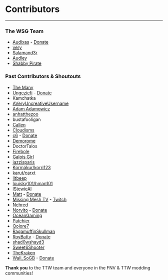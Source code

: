 ﻿# Contributors

---

### The WSG Team

- [Audixas](https://www.nexusmods.com/users/4196295) - [Donate](https://ko-fi.com/audixas)
- [very](https://www.nexusmods.com/users/163915398)
- [Salamand3r](https://salamand3r.fail/)
- [Audley](https://www.nexusmods.com/users/3644561)
- [Shabby Pirate](https://www.nexusmods.com/users/78372218)

### Past Contributors & Shoutouts

- [The Many](https://savelife.in.ua/en/donate-en/#donate-army-card-monthly)
- [Ungeziefi](https://www.nexusmods.com/users/204130013) - [Donate](https://paypal.me/Ungeziefi)
- Kamchatka
- [AVeryUncreativeUsername](https://www.nexusmods.com/users/78355343)
- [Adam Adamowicz](https://www.flickr.com/photos/47857688@N08/sets/72157629320774861)
- [anhatthezoo](https://www.nexusmods.com/users/38240420)
- bustafooligan
- [Callen](https://www.nexusmods.com/users/3370112)
- [Cloudisms](https://www.nexusmods.com/users/2389150)
- [c6](https://www.nexusmods.com/users/59779286) - [Donate](https://ko-fi.com/c6_dev)
- [Demorome](https://www.nexusmods.com/users/16196454)
- DoctorTalos
- [Firebole](https://www.nexusmods.com/users/35544635)
- [Galois Girl](https://www.nexusmods.com/users/71713493)
- [jazzisparis](https://www.nexusmods.com/users/4716447)
- [Kormákur/korri123](https://www.nexusmods.com/users/54235967)
- [karut/carxt](https://www.nexusmods.com/users/31254295)
- [litbeep](https://www.nexusmods.com/users//76716593)
- [louisky101/hman101](https://www.nexusmods.com/users/54419987)
- [lStewieAl](https://www.nexusmods.com/users/2232669)
- [Matt](https://www.nexusmods.com/users/6056449) - [Donate](https://www.patreon.com/mdbakpo)
- [Missing Mesh TV](https://www.nexusmods.com/users/38167085) - [Twitch](https://www.twitch.tv/missingmeshtv)
- [Nehred](https://www.nexusmods.com/users/2867679)
- [Norvito](https://www.nexusmods.com/newvegas/users/95061233) - [Donate](https://ko-fi.com/norvitodraws)
- [OceanGaming](https://www.nexusmods.com/users/34390455)
- [Patchier](https://www.nexusmods.com/users/3068108)
- [Qolore7](https://www.nexusmods.com/users/26289839)
- [RagamuffinSkullman](https://www.nexusmods.com/users/28106875)
- [RoyBatty](https://www.nexusmods.com/users/7481963) - [Donate](https://www.patreon.com/RoyBatty)
- [shad0wshayd3](https://www.nexusmods.com/users/5232181)
- [Sweet6Shooter](https://www.nexusmods.com/users/2443503)
- [TheKraken](https://www.nexusmods.com/users/31380295)
- [Wall_SoGB](https://www.nexusmods.com/users/22363364) - [Donate](https://ko-fi.com/wall_sogb)

**Thank you** to the TTW team and everyone in the FNV & TTW modding communities!
